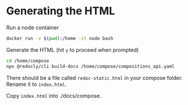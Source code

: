 # Generating the HTML

Run a node container
```bash
docker run -v $(pwd):/home -it node bash
```

Generate the HTML (hit `y` to proceed when prompted)
```bash
cd /home/compose
npx @redocly/cli build-docs /home/compose/compositions_api.yaml
```

There should be a file called `redoc-static.html` in your compose folder. Rename it to `index.html`.

Copy `index.html` into ./docs/compose.